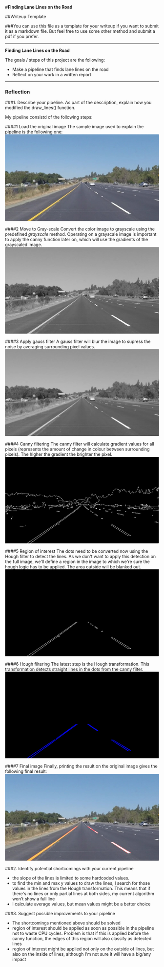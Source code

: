 #**Finding Lane Lines on the Road** 

##Writeup Template

###You can use this file as a template for your writeup if you want to submit it as a markdown file. But feel free to use some other method and submit a pdf if you prefer.

---

**Finding Lane Lines on the Road**

The goals / steps of this project are the following:
* Make a pipeline that finds lane lines on the road
* Reflect on your work in a written report


[//]: # (Image References)

[writeup1]: ./writeup/0_writeup_original.jpg "Original"
[writeup2]: ./writeup/1_writeup_gray.jpg "Gray"
[writeup3]: ./writeup/2_writeup_gauss.jpg "Gauss"
[writeup4]: ./writeup/3_writeup_canny.jpg "Canny"
[writeup5]: ./writeup/4_writeup_regionofinterest.jpg "Region of interest"
[writeup6]: ./writeup/5_writeup_hough.jpg "Hough"
[writeup7]: ./writeup/6_writeup_final.jpg "Final"
---

### Reflection

###1. Describe your pipeline. As part of the description, explain how you modified the draw_lines() function.

My pipeline consistd of the following steps:

####1 Load the original image
The sample image used to explain the pipeline is the following one:
![alt text][writeup1]

####2 Move to Gray-scale
Convert the color image to grayscale using the predefined _grayscale_ method. Operating on a grayscale image is important to apply the canny function later on, which will use the gradients of the grayscaled image.
![alt text][writeup2]

####3 Apply gauss filter
A gauss filter will blur the image to supress the noise by averaging surrounding pixel values.
![alt text][writeup3]

####4 Canny filtering
The canny filter will calculate gradient values for all pixels (represents the amount of change in colour between surrounding pixels). The higher the gradient the brighter the pixel.
![alt text][writeup4]

####5 Region of interest
The dots need to be converted now using the Hough filter to detect the lines. As we don't want to apply this detection on the full image, we'll define a region in the image to which we're sure the hough logic has to be applied. The area outside will be blanked out.
![alt text][writeup5]

####6 Hough filtering
The latest step is the Hough transformation. This transformation detects straight lines in the dots from the canny filter.
![alt text][writeup6]

####7 Final image
Finally, printing the result on the original image gives the following final result:
![alt text][writeup7]

###2. Identify potential shortcomings with your current pipeline
* the slope of the lines is limited to some hardcoded values.
* to find the min and max y values to draw the lines, I search for those values in the lines from the Hough transformation. This means that if there's no lines or only partial lines at both sides, my current algorithm won't show a full line
* I calculate average values, but mean values might be a better choice

###3. Suggest possible improvements to your pipeline
* The shortcomings mentioned above should be solved
* region of interest should be applied as soon as possible in the pipeline not to waste CPU cycles. Problem is that if this is applied before the canny function, the edges of this region will also classify as detected lines
* region of interest might be applied not only on the outside of lines, but also on the inside of lines, although I'm not sure it will have a big/any impact
